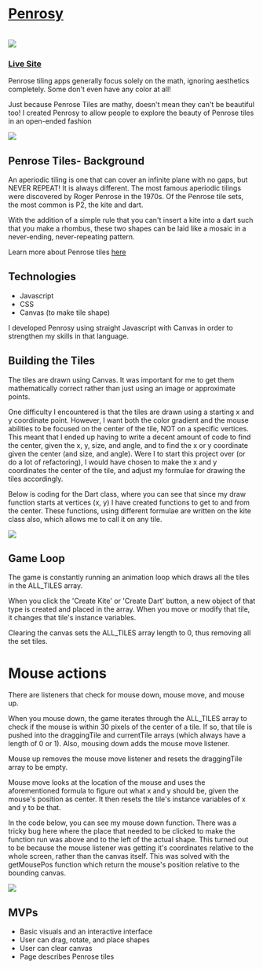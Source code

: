 # [Penrosy](https://dropspindl.github.io/penrosy/)
<br/>
<img src='https://i.imgur.com/BDrUeJ0.png' align='center' border-radius=3/>

### [Live Site](https://dropspindl.github.io/penrosy/)

Penrose tiling apps generally focus solely on the math, ignoring aesthetics completely. Some don't even have any color at all!

Just because Penrose Tiles are mathy, doesn't mean they can't be beautiful too! I created Penrosy to allow people to explore the beauty of Penrose tiles in an open-ended fashion

<img src="https://i.imgur.com/TM4bH1F.png" align='center' border-radius=3/>


## Penrose Tiles- Background
 

An aperiodic tiling is one that can cover an infinite plane with no gaps, but NEVER REPEAT! It is always different. 
The most famous aperiodic tilings were discovered by Roger Penrose in the 1970s. 
Of the Penrose tile sets, the most common is P2, the kite and dart. 

With the addition of a simple rule that you can't insert a kite into a dart such that you make a rhombus, 
these two shapes can be laid like a mosaic in a never-ending, never-repeating pattern. 

Learn more about Penrose tiles [here](http://nautil.us/issue/13/symmetry/impossible-cookware-and-other-triumphs-of-the-penrose-tile)


## Technologies

  - Javascript 
  - CSS 
  - Canvas (to make tile shape) 
 
  I developed Penrosy using straight Javascript with Canvas in order to strengthen my skills in that language. 
  
## Building the Tiles 
 
 The tiles are drawn using Canvas. It was important for me to get them mathematically correct rather than just using an image or approximate points. 

One difficulty I encountered is that the tiles are drawn using a starting x and y coordinate point. However, I want both the color gradient and the mouse abilities to be focused on the center of the tile, NOT on a specific vertices. This meant that I ended up having to write a decent amount of code to find the center, given the x, y, size, and angle, and to find the x or y coordinate given the center (and size, and angle). Were I to start this project over (or do a lot of refactoring), I would have chosen to make the x and y coordinates the center of the tile, and adjust my formulae for drawing the tiles accordingly. 

Below is coding for the Dart class, where you can see that since my draw function starts at vertices (x, y) I have created functions to get to and from the center. These functions, using different formulae are written on the kite class also, which allows me to call it on any tile. 

<img src='https://i.imgur.com/OCPmqCw.png' align='center' border-radius=3 />

## Game Loop 

The game is constantly running an animation loop which draws all the tiles in the ALL_TILES array.

When you click the 'Create Kite' or 'Create Dart' button, a new object of that type is created and placed in the array. When you move or modify that tile, it changes that tile's instance variables. 

Clearing the canvas sets the ALL_TILES array length to 0, thus removing all the set tiles. 

# Mouse actions 

There are listeners that check for mouse down, mouse move, and mouse up. 

When you mouse down, the game iterates through the ALL_TILES array to check if the mouse is within 30 pixels of the center of a tile. If so, that tile is pushed into the draggingTile and currentTile arrays (which always have a length of 0 or 1). Also, mousing down adds the mouse move listener. 

Mouse up removes the mouse move listener and resets the draggingTile array to be empty.  

Mouse move looks at the location of the mouse and uses the aforementioned formula to figure out what x and y should be, given the mouse's position as center. It then resets the tile's instance variables of x and y to be that. 

In the code below, you can see my mouse down function. There was a tricky bug here where the place that needed to be clicked to make the function run was above and to the left of the actual shape. This turned out to be because the mouse listener was getting it's coordinates relative to the whole screen, rather than the canvas itself. This was solved with the getMousePos function which return the mouse's position relative to the bounding canvas. 

<img src='https://i.imgur.com/8WuZSR2.png' align='center' border-radius=3/>




  
 ## MVPs 
 
   - Basic visuals and an interactive interface
   - User can drag, rotate, and place shapes
   - User can clear canvas
   - Page describes Penrose tiles 
   
 


